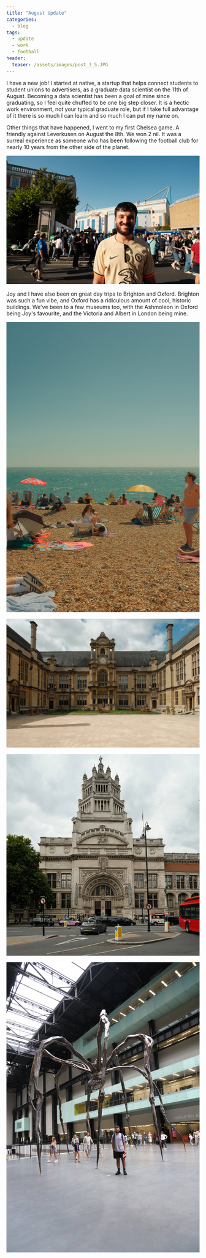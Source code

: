 ```yaml
---
title: "August Update"
categories:
  - blog
tags:
  - update
  - work
  - football
header:
  teaser: /assets/images/post_3_5.JPG
---
```


I have a new job! I started at native, a startup that helps connect students to student unions to advertisers, as a graduate data scientist on the 11th of August. Becoming a data scientist has been a goal of mine since graduating, so I feel quite chuffed to be one big step closer. It is a hectic work environment, not your typical graduate role, but if I take full advantage of it there is so much I can learn and so much I can put my name on.

Other things that have happened, I went to my first Chelsea game. A friendly against Leverkusen on August the 8th. We won 2 nil. It was a surreal experience as someone who has been following the football club for nearly 10 years from the other side of the planet.

![Alt text](/assets/images/post_3_5.JPG)

Joy and I have also been on great day trips to Brighton and Oxford. Brighton was such a fun vibe, and Oxford has a ridiculous amount of cool, historic buildings. We've been to a few museums too, with the Ashmoleon in Oxford being Joy's favourite, and the Victoria and Albert in London being mine.

![Alt text](/assets/images/post_3_1.JPG)

![Alt text](/assets/images/post_3_3.JPG)

![Alt text](/assets/images/post_3_4.JPG)

![Alt text](/assets/images/post_3_2.JPG)
